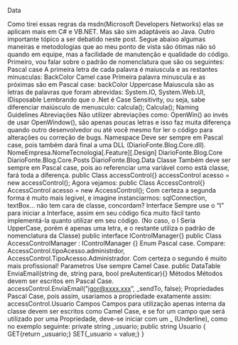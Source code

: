 
Data

Como tirei essas regras da msdn(Microsoft Developers Networks) elas se aplicam mais em C# e VB.NET. Mas são sim adaptáveis ao Java.
Outro importante tópico a ser debatido neste post. Segue abaixo algumas maneiras e metodologias que ao meu ponto de vista são ótimas não só quando em equipe, mas a facilidade de manutenção e qualidade do código.
Primeiro, vou falar sobre o padrão de nomenclatura que são os seguintes:
Pascal case A primeira letra de cada palavra é maiuscula e as restantes minusculas: BackColor
Camel case Primeira palavra minuscula e as próximas são em Pascal case: backColor
Uppercase Maiuscula são as letras de palavras que foram abrevidas: System.IO, System.Web.UI, IDisposable
Lembrando que o .Net é Case Sensitivity, ou seja, sabe diferenciar maiúsculo de menusculo: calcula(); Calcula();
Naming Guidelines
Abreviações Não utilizer abreviações como: OpenWin() ao invés de usar OpenWindow(), são apenas poucas letras e isso faz muita diferença quando outro desenvolvedor ou até você mesmo for ler o código para alterações ou correção de bugs.
Namespace Deve ser sempre em Pascal case, pois também dará final a uma DLL (DiarioFonte.Blog.Core.dll). NomeEmpresa.NomeTecnologia[.Feature][.Design] DiarioFonte.Blog.Core DiarioFonte.Blog.Core.Posts DiarioFonte.Blog.Data
Classe Também deve ser sempre em Pascal case, pois ao referenciar uma variável como está classe, fará toda a diferença. public Class accessControl{} accessControl acesso = new accessControl(); Agora vejamos: public Class AccessControl{} AccessControl acesso = new AccessControl();
Com certeza a segunda forma é muito mais legivel, e imagine instanciarmos: sqlConnection, textBox… não tem cara de classe, concordam?
Interface Sempre use o “I” para iniciar a Interface, assim em seu código fica muito fácil tanto implementá-la quanto utilizar em seu código. (No caso, o I Seria UpperCase, porém é apenas uma letra, e o restante utiliza o padrão de nomenclatura da Classe) public interface IControlManager{} public Class AccessControlManager : IControlManager {}
Enum Pascal case. Compare: AccessControl.tipoAcesso.administrdor, AccessControl.TipoAcesso.Administrador. Com certeza o segundo é muito mais profissional!
Parametros Use sempre Camel Case. public DataTable EnviaEmail(string de, string para, bool preAutenticar){}
Métodos Métodos devem ser escritos em Pascal Case. accessControl.EnviaEmail(”igor@xxxx.xxx”, _sendTo, false);
Propriedades Pascal Case, pois assim, usariamos a propriedade exatamente assim: accessControl.Usuario
Campos Campos para utilização apenas interna da classe devem ser escritos como Camel Case, e se for um campo que será utilizado por uma Propriedade, deve-se iniciar com um _ (Underline), como no exemplo seguinte:
private string _usuario; public string Usuario { GET{return _usuario;} SET{_usuario = value;} }
